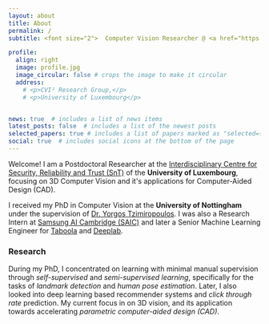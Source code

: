 ```yaml
---
layout: about
title: About
permalink: /
subtitle: <font size="2">  Computer Vision Researcher @ <a href="https://wwwen.uni.lu/">SnT</a> | PhD from the University of Nottingham</font>

profile:
  align: right
  image: profile.jpg
  image_circular: false # crops the image to make it circular
  address: 
    # <p>CVI² Research Group,</p>
    # <p>University of Luxembourg</p>


news: true  # includes a list of news items
latest_posts: false  # includes a list of the newest posts
selected_papers: true # includes a list of papers marked as "selected={true}"
social: true  # includes social icons at the bottom of the page
---
```


Welcome! I am a Postdoctoral Researcher at the [Interdisciplinary Centre for Security, Reliability and Trust (SnT)](https://www.uni.lu/snt) of the **University of Luxembourg**, focusing on 3D Computer Vision and it's applications for Computer-Aided Design (CAD).

I received my PhD in Computer Vision at the **University of Nottingham** under the supervision of [Dr. Yorgos Tzimiropoulos](https://ytzimiro.github.io/). I was also a Research Intern at [Samsung AI Cambridge (SAIC)](https://research.samsung.com/aicenter_cambridge) and later a Senior Machine Learning Engineer for [Taboola](https://www.taboola.com/) and [Deeplab](https://deeplab.ai/).

### Research

During my PhD, I concentrated on learning with minimal manual supervision through _self-supervised_ and _semi-supervised learning_, specifically for the tasks of _landmark detection_ and _human pose estimation_. Later, I also looked into deep learning based recommender systems and _click through rate_ prediction. My current focus in on 3D vision, and its application towards accelerating _parametric computer-aided design (CAD)_.




